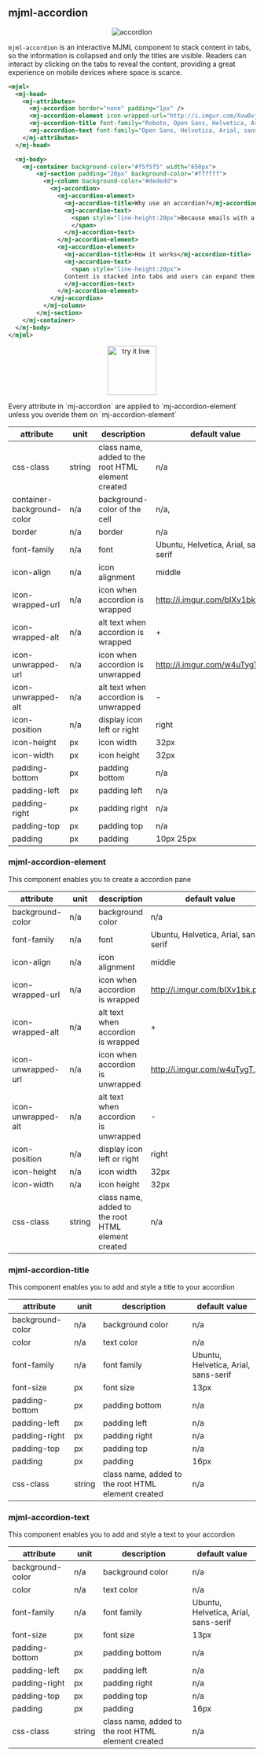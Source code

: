 ## mjml-accordion

<p align="center">
  <img src="http://i.imgur.com/C4S9MVc.gif" alt="accordion" />
</p>

`mjml-accordion` is an interactive MJML component to stack content in tabs, so the information is collapsed and only the titles are visible. Readers can interact by clicking on the tabs to reveal the content, providing a great experience on mobile devices where space is scarce.

```xml
<mjml>
  <mj-head>
    <mj-attributes>
      <mj-accordion border="none" padding="1px" />
      <mj-accordion-element icon-wrapped-url="http://i.imgur.com/Xvw0vjq.png" icon-unwrapped-url="http://i.imgur.com/KKHenWa.png" icon-height="24px" icon-width="24px" />
      <mj-accordion-title font-family="Roboto, Open Sans, Helvetica, Arial, sans-serif" background-color="#fff" color="#031017" padding="15px" font-size="18px" />
      <mj-accordion-text font-family="Open Sans, Helvetica, Arial, sans-serif" background-color="#fafafa" padding="15px" color="#505050" font-size="14px" />
    </mj-attributes>
  </mj-head>

  <mj-body>
    <mj-container background-color="#f5f5f5" width="650px">
        <mj-section padding="20px" background-color="#ffffff">
          <mj-column background-color="#dededd">
            <mj-accordion>
              <mj-accordion-element>
                <mj-accordion-title>Why use an accordion?</mj-accordion-title>
                <mj-accordion-text>
                  <span style="line-height:20px">Because emails with a lot of content are most of the time a very bad experience on mobile, mj-accordion comes handy when you want to deliver a lot of information in a concise way.
                  </span>
                </mj-accordion-text>
              </mj-accordion-element>
              <mj-accordion-element>
                <mj-accordion-title>How it works</mj-accordion-title>
                <mj-accordion-text>
                  <span style="line-height:20px">
                Content is stacked into tabs and users can expand them at will. If responsive styles are not supported (mostly on desktop clients), tabs are then expanded and your content is readable at once.</span>
                </mj-accordion-text>
              </mj-accordion-element>
            </mj-accordion>
          </mj-column>
        </mj-section>
    </mj-container>
  </mj-body>
</mjml>
```

<p align="center">
  <a href="https://mjml.io/try-it-live/components/accordion">
    <img width="100px" src="https://mjml.io/assets/img/svg/TRYITLIVE.svg" alt="try it live" />
  </a>
</p>

<aside class="notice">
Every attribute in `mj-accordion` are applied to `mj-accordion-element` unless you overide them on `mj-accordion-element`
</aside>


attribute | unit | description | default value
----------|------|-------------|---------------
css-class | string | class name, added to the root HTML element created | n/a
container-background-color | n/a | background-color of the cell | n/a,
border | n/a | border | n/a
font-family | n/a | font | Ubuntu, Helvetica, Arial, sans-serif
icon-align | n/a | icon alignment | middle
icon-wrapped-url | n/a | icon when accordion is wrapped | http://i.imgur.com/bIXv1bk.png
icon-wrapped-alt | n/a | alt text when accordion is wrapped | +
icon-unwrapped-url | n/a | icon when accordion is unwrapped | http://i.imgur.com/w4uTygT.png
icon-unwrapped-alt | n/a | alt text when accordion is unwrapped | -
icon-position | n/a | display icon left or right | right
icon-height | px | icon width | 32px
icon-width | px | icon height | 32px
padding-bottom | px | padding bottom | n/a
padding-left | px | padding left | n/a
padding-right | px | padding right | n/a
padding-top | px | padding top | n/a
padding | px | padding | 10px 25px

### mjml-accordion-element

This component enables you to create a accordion pane

attribute | unit | description | default value
----------|------|-------------|---------------
background-color | n/a | background color | n/a
font-family | n/a | font | Ubuntu, Helvetica, Arial, sans-serif
icon-align | n/a | icon alignment | middle
icon-wrapped-url | n/a | icon when accordion is wrapped | http://i.imgur.com/bIXv1bk.png
icon-wrapped-alt | n/a | alt text when accordion is wrapped | +
icon-unwrapped-url | n/a | icon when accordion is unwrapped | http://i.imgur.com/w4uTygT.png
icon-unwrapped-alt | n/a | alt text when accordion is unwrapped | -
icon-position | n/a | display icon left or right | right
icon-height | n/a | icon width | 32px
icon-width | n/a | icon height | 32px
css-class | string | class name, added to the root HTML element created | n/a

### mjml-accordion-title

This component enables you to add and style a title to your accordion

attribute | unit | description | default value
----------|------|-------------|---------------
background-color | n/a | background color | n/a
color | n/a | text color | n/a
font-family | n/a | font family | Ubuntu, Helvetica, Arial, sans-serif
font-size | px | font size | 13px
padding-bottom | px | padding bottom | n/a
padding-left | px | padding left | n/a
padding-right | px | padding right | n/a
padding-top | px | padding top | n/a
padding | px | padding | 16px
css-class | string | class name, added to the root HTML element created | n/a

### mjml-accordion-text

This component enables you to add and style a text to your accordion

attribute | unit | description | default value
----------|------|-------------|---------------
background-color | n/a | background color | n/a
color | n/a | text color | n/a
font-family | n/a | font family | Ubuntu, Helvetica, Arial, sans-serif
font-size | px | font size | 13px
padding-bottom | px | padding bottom | n/a
padding-left | px | padding left | n/a
padding-right | px | padding right | n/a
padding-top | px | padding top | n/a
padding | px | padding | 16px
css-class | string | class name, added to the root HTML element created | n/a
